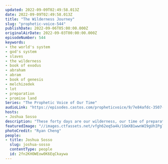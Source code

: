 ```yaml
---
updated: 2022-09-09T02:49:58.013Z
date: 2022-09-09T02:49:58.013Z
title: "The Wilderness Journey"
slug: "prophetic-voice-544"
publishDate: 2022-09-06T05:00:00.000Z
originalAirDate: 2022-09-03T00:00:00.000Z
episodeNumber: 544
keywords:
- the world's system
- god's system
- slaves
- the wilderness
- book of exodus
- abraham
- abram
- book of genesis
- melchizedek
- lot
- preparation
- promise land
Series: "The Prophetic Voice of Our Time"
audioLink: "https://episodes.castos.com/propheticvoice/9/7e84afdc-3507-468c-9b14-6895b0903483/09-03-04-22-The-Prophetic-Voice-of-Our-Time-mixdown-.mp3"
hosts:
- Joshua Sosso
description: "These forty days are our wilderness, our time of preparation for things to come. The wilderness journey is not you not hearing from God, or not knowing where are you are headed, it is you on your way to the promise land, it is you being led by God and getting divine provision. In order to reach the promise land, you must go through the wilderness and leave all old things behind. We must enter God's way of doing things, and stop letting the world's system be our source, just as the Israelites had to leave Egypt and their old ways. Clinging to the old system will just prevent us from getting to the what God has for us."
featuredImage: "//images.ctfassets.net/vfgh62eq5a4k/1GmXB1wwnWI9gUhIPgl9tk/7395f6db625f354fa77a8f6e12dcb6c8/ryan-cheng-uqYy29Sfb8Q-unsplash__1_.jpg"
photoCredit: "Ryan Cheng"
people:
- title: Joshua Sosso
  slug: joshua-sosso
  contentType: people
  id: 2fn2KHOWEow0K6EqCkaywa
---
```

